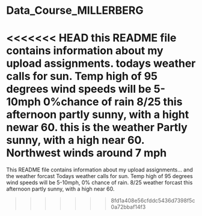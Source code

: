 # Data_Course_MILLERBERG
<<<<<<< HEAD
this README file contains information about my upload assignments.
todays weather calls for sun. Temp high of 95 degrees
wind speeds will be 5-10mph
0%chance of rain
8/25 this afternoon
 partly sunny, with a hight newar 60.
 this is the weather
 Partly sunny, with a high near 60. Northwest winds around 7 mph
=======
This README file contains information about my upload assignments... and the weather forcast 
Todays weather calls for sun. Temp high of 95 degrees
wind speeds will be 5-10mph, 0% chance of rain.
8/25 weather forcast
this afternoon partly sunny, with a high near 60.
>>>>>>> 8fd1a408e56cfddc5436d7398f5c0a72bbaf14f3
